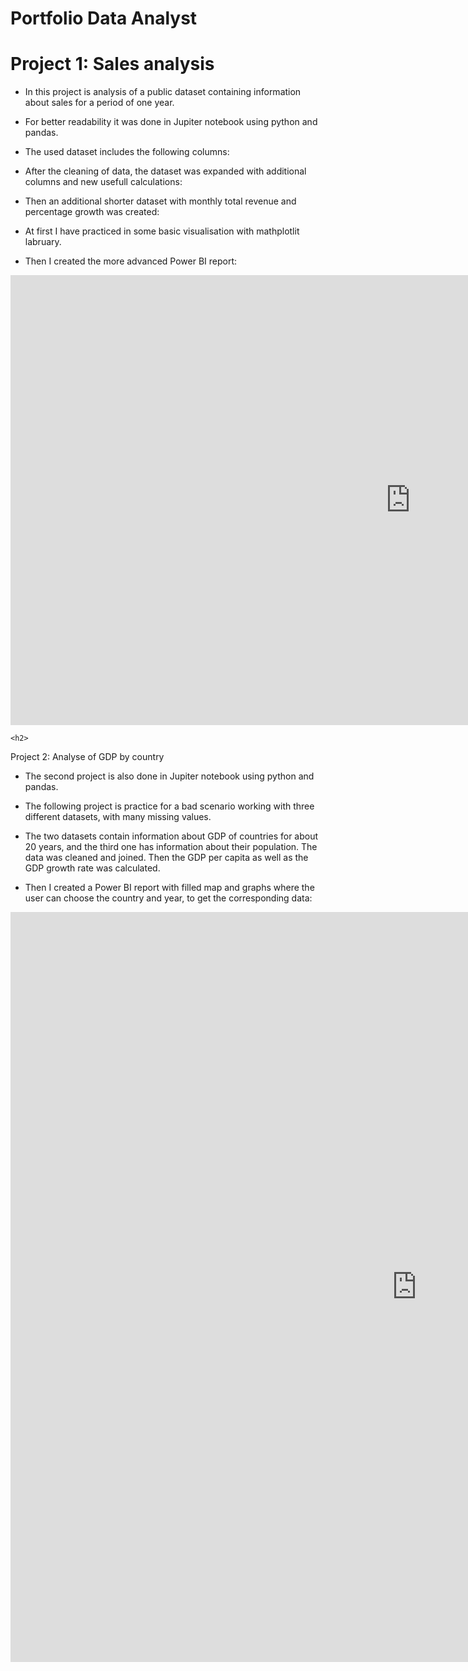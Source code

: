 <html>
  <body>
    <h1>
 Portfolio Data Analyst

 # Project 1: Sales analysis
  * In this project is analysis of a public dataset containing information about sales for a period of one year.
  * For better readability it was done in Jupiter notebook using python and pandas. 
  * The used dataset includes the following columns:


  * After the cleaning of data, the dataset was expanded with additional columns and new usefull calculations:

  * Then an additional shorter dataset with monthly total revenue and percentage growth was created:


  * At first I have practiced in some basic visualisation with mathplotlit labruary.
  * Then I created the more advanced Power BI report:</h1>

 
  <iframe title="Report Section" width="1280" height="720" src=
  "https://app.powerbi.com/view?r=eyJrIjoiZGUyMGNmOWItYWZkOC00ZTBkLTg3YTEtMDU4NzA4NmU0YzBiIiwidCI6IjlmODI3MWI0LWVkNzAtNDg4OC1iMmE4LWI5ZGIyNmQxMDE1MCJ9" frameborder="0" allowFullScreen="true">
    </iframe>

    <h2>
 Project 2: Analyse of GDP by country
  * The second project is also done in Jupiter notebook using python and pandas. 
  * The following project is practice for a bad scenario working with three different datasets, with many missing values.
  * The two datasets contain information about GDP of countries for about 20 years, and the third one has information about 
  their population. The data was cleaned and joined. Then the GDP per capita as well as the GDP growth rate was calculated.


  * Then I created a Power BI report with filled map and graphs where the user can choose the country and year, to 
   get the corresponding data:</h2>
    
   <iframe title="Report Section" width="1300" height="1200" src="https://app.powerbi.com/view?r=eyJrIjoiZmZkNjdmYTEtMTMzNC00ZmJhLTg2NjMtMmExNWUxNzM5MzA3IiwidCI6IjlmODI3MWI0LWVkNzAtNDg4OC1iMmE4LWI5ZGIyNmQxMDE1MCJ9" frameborder="0" allowFullScreen="true"          </iframe>

    

  </body>
</html>
